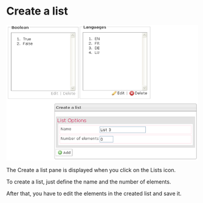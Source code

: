 <!--
author:
    - 'Jérôme Bogaerts'
created_at: '2012-04-12 16:52:34'
updated_at: '2013-03-13 13:32:18'
tags:
    - 'Manage Items'
-->

Create a list
=============

![](../resources/items-list.png)

The Create a list pane is displayed when you click on the Lists icon.<br/>

To create a list, just define the name and the number of elements.<br/>

After that, you have to edit the elements in the created list and save it.


